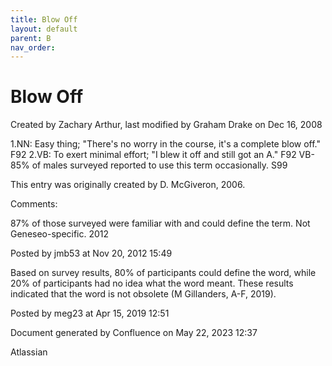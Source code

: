 ```yaml
---
title: Blow Off
layout: default
parent: B
nav_order:
---
```


# Blow Off

Created by  Zachary Arthur, last modified by  Graham Drake on Dec 16, 2008

1.NN: Easy thing; &quot;There's no worry in the course, it's a complete blow off.&quot; F92 2.VB: To exert minimal effort; &quot;I blew it off and still got an A.&quot; F92 VB-85% of males surveyed reported to use this term occasionally. S99

This entry was originally created by D. McGiveron, 2006.

Comments:

87% of those surveyed were familiar with and could define the term. Not Geneseo-specific. 2012

Posted by jmb53 at Nov 20, 2012 15:49

Based on survey results, 80% of participants could define the word, while 20% of participants had no idea what the word meant. These results indicated that the word is not obsolete (M Gillanders, A-F, 2019).

Posted by meg23 at Apr 15, 2019 12:51

Document generated by Confluence on May 22, 2023 12:37

Atlassian
